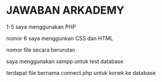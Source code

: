# __JAWABAN ARKADEMY__
<p>1-5 saya menggunakan PHP</p>
<p>nomor 6 saya menggunkan CSS dan HTML </p>
<p>nomor file secara berurutan</p>
<p>saya menggunakan xampp untuk test database</p>
<p> terdapat file bernama connect.php untuk konek ke database</p>
